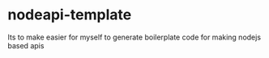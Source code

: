 # nodeapi-template
Its to make easier for myself to generate boilerplate code for making nodejs based apis
